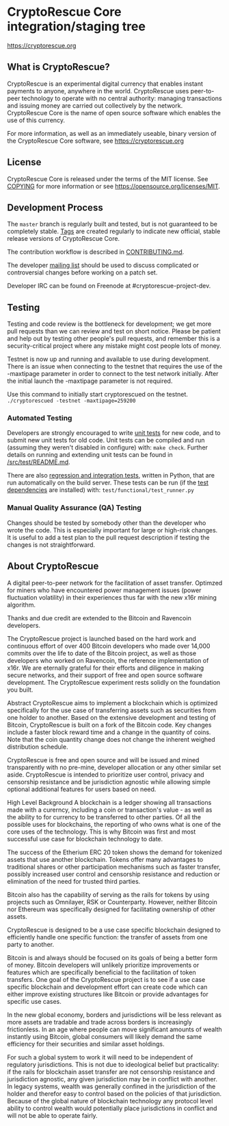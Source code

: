 CryptoRescue Core integration/staging tree
=====================================

https://cryptorescue.org

What is CryptoRescue?
----------------

CryptoRescue is an experimental digital currency that enables instant payments to
anyone, anywhere in the world. CryptoRescue uses peer-to-peer technology to operate
with no central authority: managing transactions and issuing money are carried
out collectively by the network. CryptoRescue Core is the name of open source
software which enables the use of this currency.

For more information, as well as an immediately useable, binary version of
the CryptoRescue Core software, see https://cryptorescue.org

License
-------

CryptoRescue Core is released under the terms of the MIT license. See [COPYING](COPYING) for more
information or see https://opensource.org/licenses/MIT.

Development Process
-------------------

The `master` branch is regularly built and tested, but is not guaranteed to be
completely stable. [Tags](https://github.com/cryptorescue-project/CryptoRescue/tags) are created
regularly to indicate new official, stable release versions of CryptoRescue Core.

The contribution workflow is described in [CONTRIBUTING.md](CONTRIBUTING.md).

The developer [mailing list](https://lists.linuxfoundation.org/mailman/listinfo/cryptorescue-dev)
should be used to discuss complicated or controversial changes before working
on a patch set.

Developer IRC can be found on Freenode at #cryptorescue-project-dev.

Testing
-------

Testing and code review is the bottleneck for development; we get more pull
requests than we can review and test on short notice. Please be patient and help out by testing
other people's pull requests, and remember this is a security-critical project where any mistake might cost people
lots of money.

Testnet is now up and running and available to use during development. There is an issue when connecting to the testnet that requires the use of the -maxtipage parameter in order to connect to the test network initially. After the initial launch the -maxtipage parameter is not required.

Use this command to initially start cryptorescued on the testnet. <code>./cryptorescued -testnet -maxtipage=259200</code>

### Automated Testing

Developers are strongly encouraged to write [unit tests](src/test/README.md) for new code, and to
submit new unit tests for old code. Unit tests can be compiled and run
(assuming they weren't disabled in configure) with: `make check`. Further details on running
and extending unit tests can be found in [/src/test/README.md](/src/test/README.md).

There are also [regression and integration tests](/test), written
in Python, that are run automatically on the build server.
These tests can be run (if the [test dependencies](/test) are installed) with: `test/functional/test_runner.py`


### Manual Quality Assurance (QA) Testing

Changes should be tested by somebody other than the developer who wrote the
code. This is especially important for large or high-risk changes. It is useful
to add a test plan to the pull request description if testing the changes is
not straightforward.


About CryptoRescue
----------------
A digital peer-to-peer network for the facilitation of asset transfer.   Optimzed for miners who have encountered power management issues (power fluctuation volatility) in their experiences thus far with the new x16r mining algorithm. 

Thanks and due credit are extended to the Bitcoin and Ravencoin developers. 

The CryptoRescue project is launched based on the hard work and continuous effort of over 400 Bitcoin developers who made over 14,000 commits over the life to date of the Bitcoin project, as well as those developers who worked on Ravencoin, the reference implementation of x16r.  We are eternally grateful  for their efforts and diligence in making secure networks, and their support of free and open source software development.  The CryptoRescue experiment rests solidly on the foundation you built.


Abstract
CryptoRescue aims to implement a blockchain which is optimized specifically for the use case of transferring assets such as securities from one holder to another. Based on the extensive development and testing of Bitcoin, CryptoRescue is built on a fork of the Bitcoin code. Key changes include a faster block reward time and a change in the quantity of coins. Note that the coin quantity change does not change the inherent weighed distribution schedule.

CryptoRescue is free and open source and will be issued and mined transparently with no pre-mine, developer allocation or any other similar set aside. CryptoRescue is intended to prioritize user control, privacy and censorship resistance and be jurisdiction agnostic while allowing simple optional additional features for users based on need.


High Level Background
A blockchain is a ledger showing all transactions made with a curerncy, including a coin or transaction's value - as well as the ability to for currency to be transferred to other parties. Of all the possible uses for blockchains, the reporting of who owns what is one of the core uses of the technology.  This is why Bitcoin was first and most successful use case for blockchain technology to date.

The success of the Etherium ERC 20 token shows the demand for tokenized assets that use another blockchain.  Tokens offer many advantages to traditional shares or other participation mechanisms such as faster transfer, possibly increased user control and censorship resistance and reduction or elimination of the need for trusted third parties.

Bitcoin also has the capability of serving as the rails for tokens by using projects such as Omnilayer, RSK or Counterparty. However, neither Bitcoin nor Ethereum was specifically designed for facilitating ownership of other assets. 

CryptoRescue is designed to be a use case specific blockchain designed to efficiently handle one specific function: the transfer of assets from one party to another.

Bitcoin is and always should be focused on its goals of being a better form of money. Bitcoin developers will unlikely prioritize improvements or features which are specifically beneficial to the facilitation of token transfers.  One goal of the CryptoRescue project is to see if a use case specific blockchain and development effort can create code which can either improve existing structures like Bitcoin or provide advantages for specific use cases.

In the new global economy, borders and jurisdictions will be less relevant as more assets are tradable and trade across borders is increasingly frictionless. In an age where people can move significant amounts of wealth instantly using Bitcoin, global consumers will likely demand the same efficiency for their securities and similar asset holdings.

For such a global system to work it will need to be independent of regulatory jurisdictions.  This is not due to ideological belief but practicality: if the rails for blockchain asset transfer are not censorship resistance and jurisdiction agnostic, any given jurisdiction may be in conflict with another.  In legacy systems, wealth was generally confined in the jurisdiction of the holder and therefor easy to control based on the policies of that jurisdiction. Because of the global nature of blockchain technology any protocol level ability to control wealth would potentially place jurisdictions in conflict and will not be able to operate fairly.  

